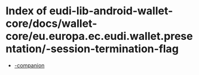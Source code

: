 # Index of eudi-lib-android-wallet-core/docs/wallet-core/eu.europa.ec.eudi.wallet.presentation/-session-termination-flag

- [-companion](/eudi-lib-android-wallet-core/docs/wallet-core/eu.europa.ec.eudi.wallet.presentation/-session-termination-flag/-companion/)